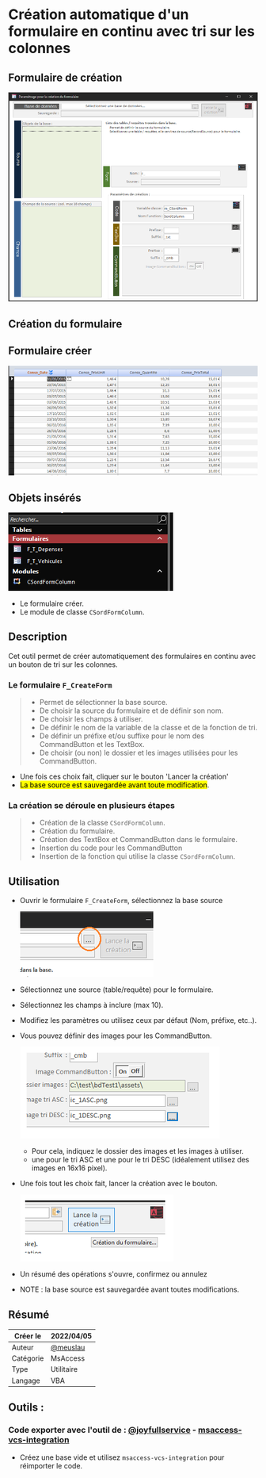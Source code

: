 # Création automatique d'un formulaire en continu avec tri sur les colonnes

## Formulaire de création

![Formulaire de démarrage](Doc/Frm_img.gif)

## Création du formulaire

## Formulaire créer

![Image tri ASC](Doc/ColTri_Img.gif)

## Objets insérés

![Objets insérés](Doc/Lst_Obj1.png)
- Le formulaire créer.
- Le module de classe `CSordFormColumn`.

## Description

Cet outil permet de créer automatiquement des formulaires en continu avec un bouton de tri sur les colonnes.

### Le formulaire `F_CreateForm`

> - Permet de sélectionner la base source.
> - De choisir la source du formulaire et de définir son nom.
> - De choisir les champs à utiliser.
> - De définir le nom de la variable de la classe et de la fonction de tri.
> - De définir un préfixe et/ou suffixe pour le nom des CommandButton et les TextBox.
> - De choisir (ou non) le dossier et les images utilisées pour les CommandButton.

- Une fois ces choix fait, cliquer sur le bouton 'Lancer la création'
- <mark>La base source est sauvegardée avant toute modification</mark>.

### La création se déroule en plusieurs étapes

> - Création de la classe `CSordFormColumn`.
> - Création du formulaire.
> - Création des TextBox et CommandButton dans le formulaire.
> - Insertion du code pour les CommandButton
> - Insertion de la fonction qui utilise la classe `CSordFormColumn`.

## Utilisation

- Ouvrir le formulaire `F_CreateForm`, sélectionnez la base source
  
    ![Sélection Bd](Doc/Utile-01.png)

- Sélectionnez une source (table/requête) pour le formulaire.
- Sélectionnez les champs à inclure (max 10).
- Modifiez les paramètres ou utilisez ceux par défaut (Nom, préfixe, etc..).
- Vous pouvez définir des images pour les CommandButton.

    ![Image CommandButton](Doc/Utile-02.png)

  - Pour cela, indiquez le dossier des images et les images à utiliser.
  - une pour le tri ASC et une pour le tri DESC (idéalement utilisez des images en 16x16 pixel).
- Une fois tout les choix fait, lancer la création avec le bouton.

    ![Lance création](Doc/Utile-03.png)
- Un résumé des opérations s'ouvre, confirmez ou annulez
- NOTE : la base source est sauvegardée avant toutes modifications.

## Résumé

|   Créer le|   2022/04/05|
| - | - |
|   Auteur| [@meuslau](https://github.com/meuslaur)|
|   Catégorie|   MsAccess|
|   Type|   Utilitaire|
|   Langage|   VBA|

## Outils :

### Code exporter avec l'outil de : [@joyfullservice](https://github.com/joyfullservice) - [msaccess-vcs-integration](https://github.com/joyfullservice/msaccess-vcs-integration)

- Créez une base vide et utilisez `msaccess-vcs-integration` pour réimporter le code.
